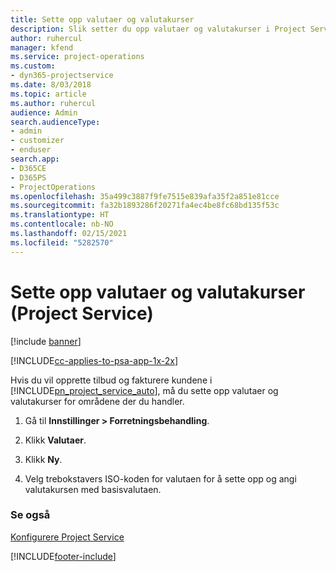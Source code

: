 ```yaml
---
title: Sette opp valutaer og valutakurser
description: Slik setter du opp valutaer og valutakurser i Project Service
author: ruhercul
manager: kfend
ms.service: project-operations
ms.custom:
- dyn365-projectservice
ms.date: 8/03/2018
ms.topic: article
ms.author: ruhercul
audience: Admin
search.audienceType:
- admin
- customizer
- enduser
search.app:
- D365CE
- D365PS
- ProjectOperations
ms.openlocfilehash: 35a499c3887f9fe7515e839afa35f2a851e81cce
ms.sourcegitcommit: fa32b1893286f20271fa4ec4be8fc68bd135f53c
ms.translationtype: HT
ms.contentlocale: nb-NO
ms.lasthandoff: 02/15/2021
ms.locfileid: "5282570"
---
```

# <a name="set-up-currencies-and-exchange-rates-project-service"></a>Sette opp valutaer og valutakurser (Project Service)

[!include [banner](../includes/psa-now-project-operations.md)]

[!INCLUDE[cc-applies-to-psa-app-1x-2x](../includes/cc-applies-to-psa-app-1x-2x.md)]

Hvis du vil opprette tilbud og fakturere kundene i [!INCLUDE[pn_project_service_auto](../includes/pn-project-service-auto.md)], må du sette opp valutaer og valutakurser for områdene der du handler.  
  
1.  Gå til **Innstillinger > Forretningsbehandling**.  
  
2.  Klikk **Valutaer**.  
  
3.  Klikk **Ny**.  
  
4.  Velg trebokstavers ISO-koden for valutaen for å sette opp og angi valutakursen med basisvalutaen.  
  
### <a name="see-also"></a>Se også  
 [Konfigurere Project Service](../psa/configure.md)


[!INCLUDE[footer-include](../includes/footer-banner.md)]